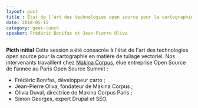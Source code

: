 ```yaml
---
layout: post
title : État de l'art des technologies open source pour la cartographie : focus sur le tuilage vectoriel
date: 2018-05-15
category: geek-lunch
speaker: Frédéric Bonifas et Jean-Pierre Oliva
---
```


**Picth initial**
Cette session a été consacrée à l'état de l'art des technologies open source pour la cartographie en matière de tuilage vectoriel. Nos intervenants travaillent chez [Makina Corpus](https://makina-corpus.com), élue entreprise Open Source de l’année au Paris Open Source Summit :
- Frédéric Bonifas, développeur carto ;
- Jean-Pierre Oliva, fondateur de Makina Corpus ;
- Olivia Duval, directrice de Makina Corpus Paris ; 
- Simon Georges, expert Drupal et SEO.
